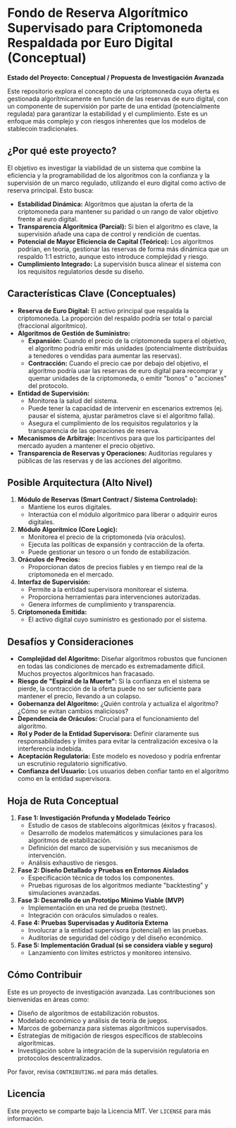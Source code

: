 # Fondo de Reserva Algorítmico Supervisado para Criptomoneda Respaldada por Euro Digital (Conceptual)

**Estado del Proyecto: Conceptual / Propuesta de Investigación Avanzada**

Este repositorio explora el concepto de una criptomoneda cuya oferta es gestionada algorítmicamente en función de las reservas de euro digital, con un componente de supervisión por parte de una entidad (potencialmente regulada) para garantizar la estabilidad y el cumplimiento. Este es un enfoque más complejo y con riesgos inherentes que los modelos de stablecoin tradicionales.

## ¿Por qué este proyecto?

El objetivo es investigar la viabilidad de un sistema que combine la eficiencia y la programabilidad de los algoritmos con la confianza y la supervisión de un marco regulado, utilizando el euro digital como activo de reserva principal. Esto busca:

*   **Estabilidad Dinámica:** Algoritmos que ajustan la oferta de la criptomoneda para mantener su paridad o un rango de valor objetivo frente al euro digital.
*   **Transparencia Algorítmica (Parcial):** Si bien el algoritmo es clave, la supervisión añade una capa de control y rendición de cuentas.
*   **Potencial de Mayor Eficiencia de Capital (Teórico):** Los algoritmos podrían, en teoría, gestionar las reservas de forma más dinámica que un respaldo 1:1 estricto, aunque esto introduce complejidad y riesgo.
*   **Cumplimiento Integrado:** La supervisión busca alinear el sistema con los requisitos regulatorios desde su diseño.

## Características Clave (Conceptuales)

*   **Reserva de Euro Digital:** El activo principal que respalda la criptomoneda. La proporción del respaldo podría ser total o parcial (fraccional algorítmico).
*   **Algoritmos de Gestión de Suministro:**
    *   **Expansión:** Cuando el precio de la criptomoneda supera el objetivo, el algoritmo podría emitir más unidades (potencialmente distribuidas a tenedores o vendidas para aumentar las reservas).
    *   **Contracción:** Cuando el precio cae por debajo del objetivo, el algoritmo podría usar las reservas de euro digital para recomprar y quemar unidades de la criptomoneda, o emitir "bonos" o "acciones" del protocolo.
*   **Entidad de Supervisión:**
    *   Monitorea la salud del sistema.
    *   Puede tener la capacidad de intervenir en escenarios extremos (ej. pausar el sistema, ajustar parámetros clave si el algoritmo falla).
    *   Asegura el cumplimiento de los requisitos regulatorios y la transparencia de las operaciones de reserva.
*   **Mecanismos de Arbitraje:** Incentivos para que los participantes del mercado ayuden a mantener el precio objetivo.
*   **Transparencia de Reservas y Operaciones:** Auditorías regulares y públicas de las reservas y de las acciones del algoritmo.

## Posible Arquitectura (Alto Nivel)

1.  **Módulo de Reservas (Smart Contract / Sistema Controlado):**
    *   Mantiene los euros digitales.
    *   Interactúa con el módulo algorítmico para liberar o adquirir euros digitales.
2.  **Módulo Algorítmico (Core Logic):**
    *   Monitorea el precio de la criptomoneda (vía oráculos).
    *   Ejecuta las políticas de expansión y contracción de la oferta.
    *   Puede gestionar un tesoro o un fondo de estabilización.
3.  **Oráculos de Precios:**
    *   Proporcionan datos de precios fiables y en tiempo real de la criptomoneda en el mercado.
4.  **Interfaz de Supervisión:**
    *   Permite a la entidad supervisora monitorear el sistema.
    *   Proporciona herramientas para intervenciones autorizadas.
    *   Genera informes de cumplimiento y transparencia.
5.  **Criptomoneda Emitida:**
    *   El activo digital cuyo suministro es gestionado por el sistema.

## Desafíos y Consideraciones

*   **Complejidad del Algoritmo:** Diseñar algoritmos robustos que funcionen en todas las condiciones de mercado es extremadamente difícil. Muchos proyectos algorítmicos han fracasado.
*   **Riesgo de "Espiral de la Muerte":** Si la confianza en el sistema se pierde, la contracción de la oferta puede no ser suficiente para mantener el precio, llevando a un colapso.
*   **Gobernanza del Algoritmo:** ¿Quién controla y actualiza el algoritmo? ¿Cómo se evitan cambios maliciosos?
*   **Dependencia de Oráculos:** Crucial para el funcionamiento del algoritmo.
*   **Rol y Poder de la Entidad Supervisora:** Definir claramente sus responsabilidades y límites para evitar la centralización excesiva o la interferencia indebida.
*   **Aceptación Regulatoria:** Este modelo es novedoso y podría enfrentar un escrutinio regulatorio significativo.
*   **Confianza del Usuario:** Los usuarios deben confiar tanto en el algoritmo como en la entidad supervisora.

## Hoja de Ruta Conceptual

1.  **Fase 1: Investigación Profunda y Modelado Teórico**
    *   Estudio de casos de stablecoins algorítmicas (éxitos y fracasos).
    *   Desarrollo de modelos matemáticos y simulaciones para los algoritmos de estabilización.
    *   Definición del marco de supervisión y sus mecanismos de intervención.
    *   Análisis exhaustivo de riesgos.
2.  **Fase 2: Diseño Detallado y Pruebas en Entornos Aislados**
    *   Especificación técnica de todos los componentes.
    *   Pruebas rigurosas de los algoritmos mediante "backtesting" y simulaciones avanzadas.
3.  **Fase 3: Desarrollo de un Prototipo Mínimo Viable (MVP)**
    *   Implementación en una red de prueba (testnet).
    *   Integración con oráculos simulados o reales.
4.  **Fase 4: Pruebas Supervisadas y Auditoría Externa**
    *   Involucrar a la entidad supervisora (potencial) en las pruebas.
    *   Auditorías de seguridad del código y del diseño económico.
5.  **Fase 5: Implementación Gradual (si se considera viable y seguro)**
    *   Lanzamiento con límites estrictos y monitoreo intensivo.

## Cómo Contribuir

Este es un proyecto de investigación avanzada. Las contribuciones son bienvenidas en áreas como:
*   Diseño de algoritmos de estabilización robustos.
*   Modelado económico y análisis de teoría de juegos.
*   Marcos de gobernanza para sistemas algorítmicos supervisados.
*   Estrategias de mitigación de riesgos específicos de stablecoins algorítmicas.
*   Investigación sobre la integración de la supervisión regulatoria en protocolos descentralizados.

Por favor, revisa `CONTRIBUTING.md` para más detalles.

## Licencia

Este proyecto se comparte bajo la Licencia MIT. Ver `LICENSE` para más información.
